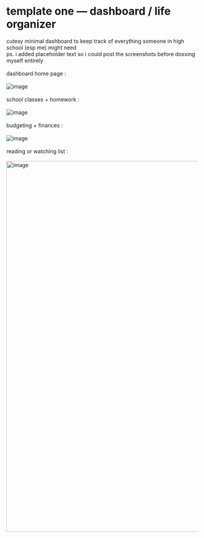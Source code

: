 # template one — dashboard / life organizer
cutesy minimal dashboard to keep track of everything someone in high school (esp me) might need <br>
ps. i added placeholder text so i could post the screenshots before doxxing myself entirely
<br><br>
dashboard home page :
<br><br>
![image](https://github.com/user-attachments/assets/7cf012bb-aacb-49f7-a3bb-355169849df8)
<br><br>
school classes + homework :
<br><br>
![image](https://github.com/user-attachments/assets/679f4738-277a-4a0f-b2b2-ec8ed73992c7)
<br><br>
budgeting + finances :
<br><br>
![image](https://github.com/user-attachments/assets/b8bc1b80-0407-4894-b827-3a075793649e)
<br><br>
reading or watching list :
<br><br>
<img width="973" alt="image" src="https://github.com/user-attachments/assets/17932dbf-3939-419e-88ee-c4ad3779a57f">



